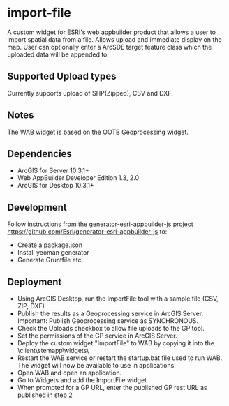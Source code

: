# import-file
A custom widget for ESRI's web appbuilder product that allows a user to import spatial data from a file. Allows upload and immediate display on the map. User can optionally enter a ArcSDE target feature class which the uploaded data will be appended to.  

## Supported Upload types
Currently supports upload of SHP(Zipped), CSV and DXF.

## Notes
The WAB widget is based on the OOTB Geoprocessing widget.

## Dependencies
*  ArcGIS for Server 10.3.1+
*  Web AppBuilder Developer Edition 1.3, 2.0
*  ArcGIS for Desktop 10.3.1+

## Development
Follow instructions from the generator-esri-appbuilder-js project https://github.com/Esri/generator-esri-appbuilder-js to:
* Create a package.json
* Install yeoman generator
* Generate Gruntfile etc.

## Deployment
*	Using ArcGIS Desktop, run the ImportFile tool with a sample file (CSV, ZIP, DXF)
*	Publish the results as a Geoprocessing service in ArcGIS Server.  Important:  Publish Geoprocessing service as SYNCHRONOUS.
*	Check the Uploads checkbox to allow file uploads to the GP tool.
*	Set the permissions of the GP service in ArcGIS Server.
*	Deploy the custom widget "ImportFile" to WAB by copying it into the <wabfolder>\client\stemapp\widgets\
*	Restart the WAB service or restart the startup.bat file used to run WAB.  The widget will now be available to use in applications.
*	Open WAB and open an application.
*	Go to Widgets and add the ImportFile widget
*	When prompted for a GP URL, enter the published GP rest URL as published in step 2


